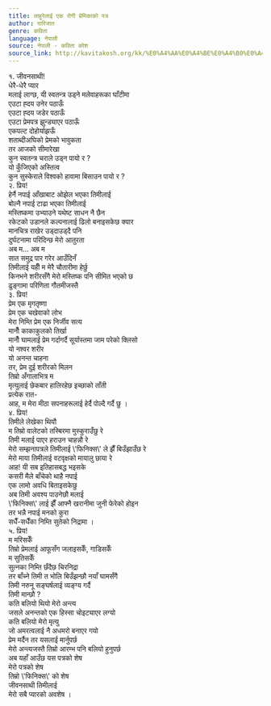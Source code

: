 ```yaml
---
title: लाहुरेलाई एक रोगी प्रेमिकाको पत्र
author: पारिजात
genre: कविता
language: नेपाली
source: नेपाली - कविता कोश
source_link: http://kavitakosh.org/kk/%E0%A4%AA%E0%A4%BE%E0%A4%B0%E0%A4%BF%E0%A4%9C%E0%A4%BE%E0%A4%A4
---
```


१. जीवनसाथी!  
धेरै-धेरै प्यार  
मलाई लाग्छ, यी स्वतन्त्र उड्ने मलेवाहरूका घाँटीमा  
एउटा ह्दय उनेर पठाऊँ  
एउटा ह्दय जडेर पठाऊँ  
एउटा प्रेमपत्र झुन्ड्याएर पठाऊँ  
एकपल्ट दोहोर्याझऊँ  
शताब्दीअघिको प्रेमको भावुकता  
तर आजको सीमारेखा  
कुन स्वतन्त्र चराले उड्न पायो र ?  
यो कुँजिएको अस्तित्व  
कुन सुस्केराले विश्वको हावामा बिसाउन पायो र ?  
२. प्रिय!  
हेर्नै नपाई आँखाबाट ओझेल भएका तिमीलाई  
बोल्नै नपाई टाढा भएका तिमीलाई  
मस्तिष्कमा उभ्याउने यथेष्ट साधन नै छैन  
रकेटको उडानले कल्पनालाई ढिलो बनाइसकेछ क्यार  
मानचित्र राखेर उड्दाउड्दै पनि  
दुर्घटनामा परिदिन्छ मेरो आतुरता  
अब म... अब म  
सात समुद्र पार गरेर आउँदिनँ  
तिमीलाई यहीँ म मेरै चौतारीमा हेर्छु  
किनभने शरीरसँगै मेरो मस्तिष्क पनि सीमित भएको छ  
ढुङ्गामा परिणिता गौतमीजस्तै  
३. प्रिय!  
प्रेम एक मृगतृष्णा  
प्रेम एक चखेवाको लोभ  
मेरा निम्ति प्रेम एक निर्जीव सत्य  
मानौँ काकाकुलको तिर्खा  
मानौँ घामलाई प्रेम गर्दागर्दै सूर्यास्तमा जाम परेको क्लिसो  
यो नश्वर शरीर  
यो अनन्त चाहना  
तर, प्रेम दुई शरीरको मिलन  
तिम्रो अँगालाभित्र म  
मृत्युलाई छेकबार हालिरहेछ इच्छाको ताँती  
प्रत्येक रात-  
आह, म मेरा मीठा सपनाहरूलाई हेर्दै पोल्दै गर्दै छु ।  
४. प्रिय!  
तिमीले लेखेका थियौ  
म तिम्रो वालेटको तस्बिरमा मुस्कुराउँछु रे  
तिमी मलाई पाएर हराउन चाहन्नौ रे  
मेरो सम्झनापत्रले तिमीलाई \\'फिनिक्स\\' ले झैँ बिउँझाउँछ रे  
मेरो माया तिमीलाई वटवृक्षको मायालु छाया रे  
आह! यी सब इतिहासबद्ध भइसके  
कसरी मैले बाँचेको थाहै नपाई  
एक लामो अवधि बिताइसकेछु  
अब तिमी अवश्य पाउनेछौ मलाई  
\\'फिनिक्स\\' लाई झैँ आफ्नै खरानीमा जुनी फेरेको होइन  
तर भन्नै नपाई मनको कुरा  
सधैँ-सधैँका निम्ति सुतेको निद्रामा ।  
५. प्रिय!  
म मरिसकेँ  
तिम्रो प्रेमलाई आफूसँग जलाइसकेँ, गाडिसकेँ  
म सुतिसकेँ  
सुत्नका निम्ति छँदैछ चिरनिद्रा  
तर बाँच्ने तिमी त भोलि बिउँझन्छौ नयाँ घामसँगै  
तिमी नरुनू सङ्घर्षलाई व्यङ्ग्य गर्दै  
तिमी मान्छौ ?  
कति बलियो थियो मेरो अन्त्य  
जसले अनन्तको एक हिस्सा चोइट्याएर लग्यो  
कति बलियो मेरो मृत्यु  
जो अमरत्वलाई नै अधमरो बनाएर गयो  
प्रेम मर्दैन तर यसलाई मार्नुपर्छ  
मेरो अन्त्यजस्तै तिम्रो आरम्भ पनि बलियो हुनुपर्छ  
अब यहाँ आउँछ यस पत्रको शेष  
मेरो पत्रको शेष  
तिम्रो \\'फिनिक्स\\' को शेष  
जीवनसाथी तिमीलाई  
मेरो सबै प्यारको अवशेष ।
